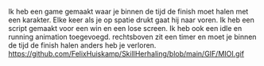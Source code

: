 Ik heb een game gemaakt waar je binnen de tijd de finish moet halen met een karakter. 
Elke keer als je op spatie drukt gaat hij naar voren. 
Ik heb een script gemaakt voor  een win en een lose screen.
Ik heb ook een idle en running animation toegevoegd.
rechtsboven zit een timer en moet je binnen de tijd de finish halen anders heb je verloren.
https://github.com/FelixHuiskamp/SkillHerhaling/blob/main/GIF/MIOI.gif